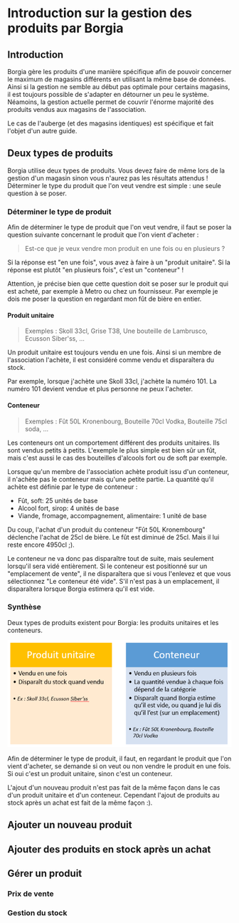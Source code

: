 # Introduction sur la gestion des produits par Borgia

## Introduction

Borgia gère les produits d'une manière spécifique afin de pouvoir concerner le maximum de magasins différents en utilisant la même base de données. Ainsi si la gestion ne semble au début pas optimale pour certains magasins, il est toujours possible de s'adapter en détourner un peu le système. Néamoins, la gestion actuelle permet de couvrir l'énorme majorité des produits vendus aux magasins de l'association.

Le cas de l'auberge (et des magasins identiques) est spécifique et fait l'objet d'un autre guide.

## Deux types de produits
Borgia utilise deux types de produits. Vous devez faire de même lors de la gestion d'un magasin sinon vous n'aurez pas les résultats attendus ! Déterminer le type du produit que l'on veut vendre est simple : une seule question à se poser.

### Déterminer le type de produit

Afin de déterminer le type de produit que l'on veut vendre, il faut se poser la question suivante concernant le produit que l'on vient d'acheter :
> Est-ce que je veux vendre mon produit en une fois ou en plusieurs ?

Si la réponse est "en une fois", vous avez à faire à un "produit unitaire". Si la réponse est plutôt "en plusieurs fois", c'est un "conteneur" !

Attention, je précise bien que cette question doit se poser sur le produit qui est acheté, par exemple à Metro ou chez un fournisseur. Par exemple je dois me poser la question en regardant mon fût de bière en entier.

#### Produit unitaire

> Exemples : Skoll 33cl, Grise T38, Une bouteille de Lambrusco, Ecusson Siber'ss, ...

Un produit unitaire est toujours vendu en une fois. Ainsi si un membre de l'association l'achète, il est considéré comme vendu et disparaîtera du stock.

Par exemple, lorsque j'achète une Skoll 33cl, j'achète la numéro 101. La numéro 101 devient vendue et plus personne ne peux l'acheter.

#### Conteneur

> Exemples : Fût 50L Kronenbourg, Bouteille 70cl Vodka, Bouteille 75cl soda, ...

Les conteneurs ont un comportement différent des produits unitaires. Ils sont vendus petits à petits. L'exemple le plus simple est bien sûr un fût, mais c'est aussi le cas des bouteilles d'alcools fort ou de soft par exemple.

Lorsque qu'un membre de l'association achète produit issu d'un conteneur, il n'achète pas le conteneur mais qu'une petite partie. La quantité qu'il achète est définie par le type de conteneur :

  - Fût, soft: 25 unités de base
  - Alcool fort, sirop: 4 unités de base
  - Viande, fromage, accompagnement, alimentaire: 1 unité de base

Du coup, l'achat d'un produit du conteneur "Fût 50L Kronembourg" déclenche l'achat de 25cl de bière. Le fût est diminué de 25cl. Mais il lui reste encore 4950cl ;).

Le conteneur ne va donc pas disparaître tout de suite, mais seulement lorsqu'il sera vidé entièrement. Si le conteneur est positionné sur un "emplacement de vente", il ne disparaîtera que si vous l'enlevez et que vous sélectionnez "Le conteneur été vide". S'il n'est pas à un emplacement, il disparaîtera lorsque Borgia estimera qu'il est vide.

### Synthèse

Deux types de produits existent pour Borgia: les produits unitaires et les conteneurs.

![Synthèse type de produits](./img/intro_produits/synthese_type.PNG)

Afin de déterminer le type de produit, il faut, en regardant le produit que l'on vient d'acheter, se demande si on veut ou non vendre le produit en une fois. Si oui c'est un produit unitaire, sinon c'est un conteneur.

L'ajout d'un nouveau produit n'est pas fait de la même façon dans le cas d'un produit unitaire et d'un conteneur. Cependant l'ajout de produits au stock après un achat est fait de la même façon :).

## Ajouter un nouveau produit

## Ajouter des produits en stock après un achat

## Gérer un produit

### Prix de vente

### Gestion du stock
